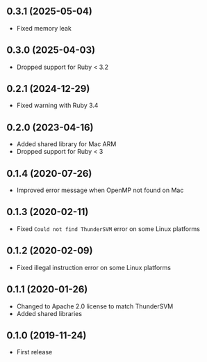 ## 0.3.1 (2025-05-04)

- Fixed memory leak

## 0.3.0 (2025-04-03)

- Dropped support for Ruby < 3.2

## 0.2.1 (2024-12-29)

- Fixed warning with Ruby 3.4

## 0.2.0 (2023-04-16)

- Added shared library for Mac ARM
- Dropped support for Ruby < 3

## 0.1.4 (2020-07-26)

- Improved error message when OpenMP not found on Mac

## 0.1.3 (2020-02-11)

- Fixed `Could not find ThunderSVM` error on some Linux platforms

## 0.1.2 (2020-02-09)

- Fixed illegal instruction error on some Linux platforms

## 0.1.1 (2020-01-26)

- Changed to Apache 2.0 license to match ThunderSVM
- Added shared libraries

## 0.1.0 (2019-11-24)

- First release
